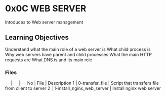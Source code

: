# 0x0C WEB SERVER

Intoduces to Web server management

## Learning Objectives
Understand what the main role of a web server is
What child process is
Why web servers have parent and child processes
What the main HTTP requests are
What DNS is and its main role

### Files
---|---|---
No | File | Description
1 | 0-transfer_file | Script that transfers file from client to server
2 | 1-install_nginx_web_server | Install nginx web server
